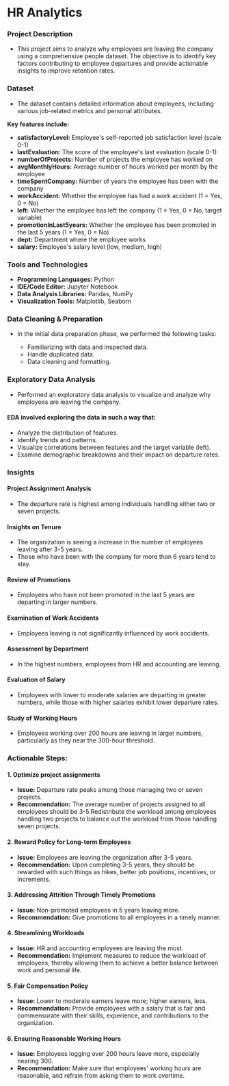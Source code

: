 # HR Analytics

### Project Description

- This project aims to analyze why employees are leaving the company using a comprehensive people dataset. The objective is to identify key factors contributing to employee departures and provide actionable insights to improve retention rates.

### Dataset
- The dataset contains detailed information about employees, including various job-related metrics and personal attributes.

**Key features include:**

- **satisfactoryLevel:** Employee's self-reported job satisfaction level (scale 0-1)
- **lastEvaluation:** The score of the employee's last evaluation (scale 0-1)
- **numberOfProjects:** Number of projects the employee has worked on
- **avgMonthlyHours:** Average number of hours worked per month by the employee
- **timeSpentCompany:** Number of years the employee has been with the company
- **workAccident:** Whether the employee has had a work accident (1 = Yes, 0 = No)
- **left:** Whether the employee has left the company (1 = Yes, 0 = No, target variable)
- **promotionInLast5years:** Whether the employee has been promoted in the last 5 years (1 = Yes, 0 = No)
- **dept:** Department where the employee works
- **salary:** Employee's salary level (low, medium, high)
 
### Tools and Technologies

- **Programming Languages:** Python
- **IDE/Code Editor:** Jupyter Notebook
- **Data Analysis Libraries:** Pandas, NumPy
- **Visualization Tools:** Matplotlib, Seaborn

### Data Cleaning & Preparation
- In the initial data preparation phase, we performed the following tasks:

  - Familiarizing with data and inspected data.
  - Handle duplicated data.
  - Data cleaning and formatting.

### Exploratory Data Analysis
- Performed an exploratory data analysis to visualize and analyze why employees are leaving the company.

#### EDA involved exploring the data in such a way that:

- Analyze the distribution of features.
- Identify trends and patterns.
- Visualize correlations between features and the target variable (left).
- Examine demographic breakdowns and their impact on departure rates.


### Insights

#### Project Assignment Analysis 

- The departure rate is highest among individuals handling either two or seven projects.

#### Insights on Tenure 

- The organization is seeing a increase in the number of employees leaving after 3-5 years.
- Those who have been with the company for more than 6 years tend to stay.

#### Review of Promotions

- Employees who have not been promoted in the last 5 years are departing in larger numbers.

#### Examination of Work Accidents

- Employees leaving is not significantly influenced by work accidents.

#### Assessment by Department

- In the highest numbers, employees from HR and accounting are leaving.

#### Evaluation of Salary

- Employees with lower to moderate salaries are departing in greater numbers, while those with higher salaries exhibit lower departure rates.

#### Study of Working Hours

- Employees working over 200 hours are leaving in larger numbers, particularly as they near the 300-hour threshold.


### Actionable Steps:

#### 1. Optimize project assignments

- **Issue:** Departure rate peaks among those managing two or seven projects.
- **Recommendation:** The average number of projects assigned to all employees should be 3-5.Redistribute the workload among employees handling two projects to balance out the workload from those handling seven projects.

#### 2. Reward Policy for Long-term Employees

- **Issue:** Employees are leaving the organization after 3-5 years.
- **Recommendation:** Upon completing 3-5 years, they should be rewarded with such things as hikes, better job positions, incentives, or increments.

#### 3. Addressing Attrition Through Timely Promotions

- **Issue:** Non-promoted employees in 5 years leaving more.
- **Recommendation:** Give promotions to all employees in a timely manner.

#### 4. Streamlining Workloads

- **Issue:** HR and accounting employees are leaving the most.
- **Recommendation:** Implement measures to reduce the workload of employees, thereby allowing them to achieve a better balance between work and personal life.

#### 5. Fair Compensation Policy

- **Issue:** Lower to moderate earners leave more; higher earners, less. 
- **Recommendation:** Provide employees with a salary that is fair and commensurate with their skills, experience, and contributions to the organization.

#### 6. Ensuring Reasonable Working Hours

- **Issue:** Employees logging over 200 hours leave more, especially nearing 300.
- **Recommendation:** Make sure that employees' working hours are reasonable, and refrain from asking them to work overtime.





